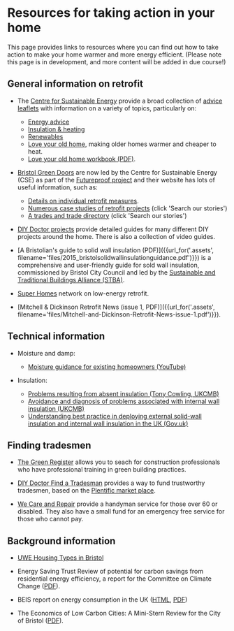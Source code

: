 
# Resources for taking action in your home

This page provides links to resources where you can find out how to take action
to make your home warmer and more energy efficient. (Please note this page is in
development, and more content will be added in due course!)

## General information on retrofit

- The [Centre for Sustainable Energy](https://www.cse.org.uk/) provide a broad
  collection of [advice
  leaflets](https://www.cse.org.uk/resources/category:advice-leaflets/) with
  information on a variety of topics, particularly on:
    * [Energy advice](https://www.cse.org.uk/resources/index/category:advice-leaflets/tag:energy-advice)
    * [Insulation & heating](https://www.cse.org.uk/resources/index/category:advice-leaflets/tag:insulation-and-heating)
    * [Renewables](https://www.cse.org.uk/resources/index/category:advice-leaflets/tag:renewables)
    * [Love your old home](https://www.cse.org.uk/advice/advice-and-support/older-homes), making older homes warmer and cheaper to heat.
    * [Love your old home workbook (PDF)](https://www.cse.org.uk/downloads/file/love_your_old_home_workbook_standard.pdf).

- [Bristol Green Doors](https://www.bristolgreendoors.org/) are now led by the
  Centre for Sustainable Energy (CSE) as part of the [Futureproof
  project](https://www.cse.org.uk/projects/view/1357) and their website has
  lots of useful information, such as:

    * [Details on individual retrofit measures](https://www.bristolgreendoors.org/research/individual-measures).
    * [Numerous case studies of retrofit projects](https://www.bristolgreendoors.org/research/installers-suppliers-trades) (click 'Search our stories')
    * [A trades and trade directory](https://www.bristolgreendoors.org/research/installers-suppliers-trades) (click 'Search our stories')

- [DIY Doctor projects](http://www.diydoctor.org.uk/projects.htm) provide
  detailed guides for many different DIY projects around the home. There is
  also a collection of video guides.

- [A Bristolian's guide to solid wall insulation (PDF)]({{url_for('.assets', filename='files/2015_bristolsolidwallinsulationguidance.pdf')}})
  is a comprehensive and user-friendly guide for sold wall insulation,
  commissioned by Bristol City Council and led by the [Sustainable and Traditional Buildings Alliance (STBA)](http://stbauk.org/).

- [Super Homes](http://www.superhomes.org.uk/) network on low-energy retrofit.

- [Mitchell & Dickinson Retrofit News (issue 1, PDF)]({{url_for('.assets', filename='files/Mitchell-and-Dickinson-Retrofit-News-issue-1.pdf')}}).

## Technical information

- Moisture and damp:

    * [Moisture guidance for existing homeowners (YouTube)](https://www.youtube.com/watch?v=aBWlXLMnqBk)

- Insulation:

    * [Problems resulting from absent insulation (Tony Cowling, UKCMB)](http://www.ukcmb.org/tony-cowling)
    * [Avoidance and diagnosis of problems associated with internal wall insulation (UKCMB)](http://www.ukcmb.org/ukcmb-news/avoidance-and-diagnosis-of-problems-associated-with-internal-wall-insulation)
    * [Understanding best practice in deploying external solid-wall insulation and internal wall insulation in the UK (Gov.uk)](https://www.gov.uk/government/publications/understanding-best-practice-in-deploying-external-solid-wall-insulation-and-internal-wall-insulation-in-the-uk)

## Finding tradesmen

- [The Green Register](https://www.greenregister.org.uk/search) allows you to
  seach for construction professionals who have professional training in green
  building practices.

- [DIY Doctor Find a Tradesman](http://www.diydoctor.org.uk/find-tradesmen/)
  provides a way to fund trustworthy tradesmen, based on the [Plentific market
  place](https://plentific.com/find-a-pro/?utm_source=DIYDOCTOR&utm_medium=Link).

- [We Care and Repair](http://www.wecr.org.uk/) provide a handyman service for
  those over 60 or disabled. They also have a small fund for an emergency free
  service for those who cannot pay.

## Background information

- [UWE Housing Types in Bristol](https://fet.uwe.ac.uk/conweb/house_ages/period/index.htm)

- Energy Saving Trust Review of potential for carbon savings from residential energy efficiency, a report for the Committee on Climate Change
 ([PDF](https://www.theccc.org.uk/wp-content/uploads/2013/12/Review-of-potential-for-carbon-savings-from-residential-energy-efficiency-Final-report-A-160114.pdf)).

- BEIS report on energy consumption in the UK
 ([HTML](https://data.gov.uk/dataset/26afb14b-be9a-4722-916e-10655d0edc38/energy-consumption-in-the-uk),
  [PDF](https://assets.publishing.service.gov.uk/government/uploads/system/uploads/attachment_data/file/729317/Energy_Consumption_in_the_UK__ECUK__2018.pdf))

- The Economics of Low Carbon Cities: A Mini-Stern Review for the City of Bristol
 ([PDF](http://bristol.ac.uk/cabot/media/documents/bristol-low-carbon-cities-report.pdf)).
